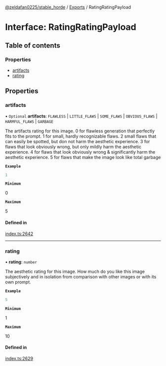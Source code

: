 [@zeldafan0225/stable_horde](../readme.md) / [Exports](../modules.md) / RatingRatingPayload

# Interface: RatingRatingPayload

## Table of contents

### Properties

- [artifacts](RatingRatingPayload.md#artifacts)
- [rating](RatingRatingPayload.md#rating)

## Properties

### artifacts

• `Optional` **artifacts**: `FLAWLESS` \| `LITTLE_FLAWS` \| `SOME_FLAWS` \| `OBVIOUS_FLAWS` \| `HARMFUL_FLAWS` \| `GARBAGE`

The artifacts rating for this image.
0 for flawless generation that perfectly fits to the prompt.
1 for small, hardly recognizable flaws.
2 small flaws that can easily be spotted, but don not harm the aesthetic experience.
3 for flaws that look obviously wrong, but only mildly harm the aesthetic experience.
4 for flaws that look obviously wrong & significantly harm the aesthetic experience.
5 for flaws that make the image look like total garbage

**`Example`**

```ts
1
```

**`Minimum`**

0

**`Maximum`**

5

#### Defined in

[index.ts:2642](https://github.com/ZeldaFan0225/stable_horde/blob/b03d78a/index.ts#L2642)

___

### rating

• **rating**: `number`

The aesthetic rating for this image. How much do you like this image subjectively and in isolation from comparison with other images or with its own prompt.

**`Example`**

```ts
5
```

**`Minimum`**

1

**`Maximum`**

10

#### Defined in

[index.ts:2629](https://github.com/ZeldaFan0225/stable_horde/blob/b03d78a/index.ts#L2629)
